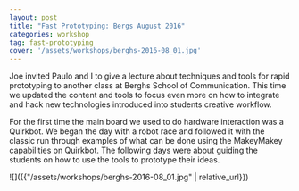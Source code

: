 ```yaml
---
layout: post
title: "Fast Prototyping: Bergs August 2016"
categories: workshop
tag: fast-prototyping
cover: '/assets/workshops/berghs-2016-08_01.jpg'
---
```


Joe invited Paulo and I to give a lecture about techniques and tools for rapid prototyping to another class at Berghs School of Communication. This time we updated the content and tools to focus even more on how to integrate and hack new technologies introduced into students creative workflow.

For the first time the main board we used to do hardware interaction was a Quirkbot. We began the day with a robot race and followed it with the classic run through examples of what can be done using the MakeyMakey capabilities on Quirkbot. The following days were about guiding the students on how to use the tools to prototype their ideas.

![]({{"/assets/workshops/berghs-2016-08_01.jpg" | relative_url}})
